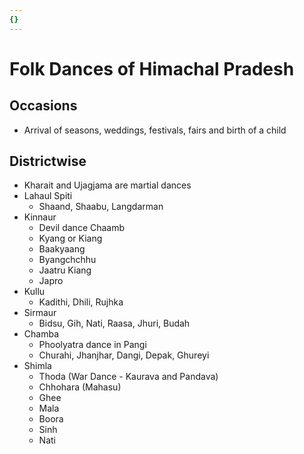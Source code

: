 ```yaml
---
{}
---
```

   
# Folk Dances of Himachal Pradesh   
## Occasions   
* Arrival of seasons, weddings, festivals, fairs and birth of a child   
## Districtwise   
* Kharait and Ujagjama are martial dances   
* Lahaul Spiti   
    * Shaand, Shaabu, Langdarman   
* Kinnaur   
    * Devil dance Chaamb   
    * Kyang or Kiang   
    * Baakyaang   
    * Byangchchhu   
    * Jaatru Kiang   
    * Japro   
* Kullu   
    * Kadithi, Dhili, Rujhka   
* Sirmaur   
    * Bidsu, Gih, Nati, Raasa, Jhuri, Budah   
* Chamba   
    * Phoolyatra dance in Pangi   
    * Churahi, Jhanjhar, Dangi, Depak, Ghureyi   
* Shimla   
    * Thoda (War Dance - Kaurava and Pandava)   
    * Chhohara (Mahasu)   
    * Ghee   
    * Mala   
    * Boora   
    * Sinh   
    * Nati
